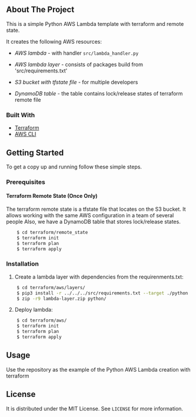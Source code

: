 ## About The Project

This is a simple Python AWS Lambda template with terraform and remote state.


It creates the following AWS resources:

 * *AWS lambda*       - with handler `src/lambda_handler.py`
    
 * *AWS lambda layer* - consists of packages build from 'src/requirements.txt'
    
 * *S3 bucket with tfstate file* - for multiple developers
    
 * *DynamoDB table*  - the table contains lock/release states of terraform remote file
   


### Built With

* [Terraform](https://www.terraform.io/docs/cli/install/apt.html)
* [AWS CLI](https://docs.aws.amazon.com/cli/latest/userguide/install-cliv2.html)


## Getting Started

To get a copy up and running follow these simple steps.

### Prerequisites
#### Terraform Remote State (Once Only)
The terraform remote state is a tfstate file that locates on the S3 bucket.
It allows working with the same AWS configuration in a team of several people
Also, we have a DynamoDB table that stores lock/release states.

```sh
    $ cd terraform/remote_state
    $ terraform init
    $ terraform plan
    $ terraform apply
```

### Installation

1. Create a lambda layer with dependencies from the requirenments.txt:
```sh
    $ cd terraform/aws/layers/
    $ pip3 install -r ../../../src/requirements.txt --target ./python
    $ zip -r9 lambda-layer.zip python/
```

2. Deploy lambda:
```sh
    $ cd terraform/aws/
    $ terraform init
    $ terraform plan
    $ terraform apply
```

## Usage

Use the repository as the example of the Python AWS Lambda creation with terraform


## License

It is distributed under the MIT License. See `LICENSE` for more information.
